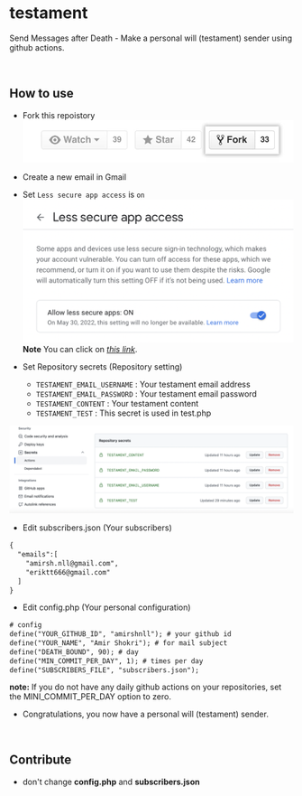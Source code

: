 # testament
Send Messages after Death - Make a personal will (testament) sender using github actions.

<br />

## How to use
- Fork this repoistory
![How to fork a repository](img/fork_button.jpeg)
- Create a new email in Gmail
- Set `Less secure app access` is `on`
![Less secure app access - (Gmail)](img/allow-less-secure-app.png)
**Note** You can click on *[this link](https://myaccount.google.com/lesssecureapps)*.

- Set Repository secrets (Repository setting)
  - `TESTAMENT_EMAIL_USERNAME` : Your testament email address
  - `TESTAMENT_EMAIL_PASSWORD` : Your testament email password
  - `TESTAMENT_CONTENT` : Your testament content
  - `TESTAMENT_TEST` : This secret is used in test.php

![Set Repository secrets](img/secrets.png)

- Edit subscribers.json (Your subscribers)
```
{
  "emails":[
    "amirsh.nll@gmail.com",
    "eriktt666@gmail.com"
  ]
}
```

- Edit config.php (Your personal configuration)
```
# config
define("YOUR_GITHUB_ID", "amirshnll"); # your github id
define("YOUR_NAME", "Amir Shokri"); # for mail subject
define("DEATH_BOUND", 90); # day
define("MIN_COMMIT_PER_DAY", 1); # times per day
define("SUBSCRIBERS_FILE", "subscribers.json");
```
**note:** If you do not have any daily github actions on your repositories, set the MINI_COMMIT_PER_DAY option to zero.

- Congratulations, you now have a personal will (testament) sender.

<br />


## Contribute
- don't change **config.php** and **subscribers.json**
